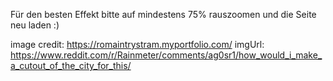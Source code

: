 Für den besten Effekt bitte auf mindestens 75% rauszoomen und die Seite neu laden :)


image credit: https://romaintrystram.myportfolio.com/
imgUrl: https://www.reddit.com/r/Rainmeter/comments/ag0sr1/how_would_i_make_a_cutout_of_the_city_for_this/